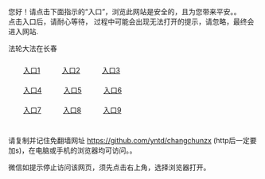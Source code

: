 您好！请点击下面指示的“入口”，浏览此网站是安全的，且为您带来平安。。 <br/>
点击入口后，请耐心等待， 过程中可能会出现无法打开的提示，请忽略，最终会进入网站. </br>

法轮大法在长春<br/>
<div style="padding:10px"><a style="margin:20px" target="_blank" href="https://d31u37rkickyy0.cloudfront.net/2Qpsp?dkrlkzl" id="ccLink1" rel="nofollow">入口1</a> <a target="_blank" style="margin:20px" href="https://d2zdj3a3c6gct9.cloudfront.net/2Qpsp?faqwem" id="ccLink2" rel="nofollow">入口2</a> <a style="margin:20px" target="_blank" href="https://d28ctnfmlpgi55.cloudfront.net/2Qpsp?esihafy" id="ccLink3" rel="nofollow">入口3</a></div>

<div style="padding:10px" ><a style="margin:20px" target="_blank" href="https://d31u37rkickyy0.cloudfront.net/2Qpsp?dkrlkzl" id="ccLink4" rel="nofollow">入口4</a> <a style="margin:20px" href="https://d2zdj3a3c6gct9.cloudfront.net/2Qpsp?faqwem" target="_blank" id="ccLink5" rel="nofollow">入口5</a> <a style="margin:20px" href="https://d28ctnfmlpgi55.cloudfront.net/2Qpsp?esihafy" target="_blank" id="ccLink6" rel="nofollow">入口6</a></div>

<div style="padding:10px"><a style="margin:20px" target="_blank" href="https://d31u37rkickyy0.cloudfront.net/2Qpsp?dkrlkzl" id="ccLink7" rel="nofollow">入口7</a> <a style="margin:20px" href="https://d2zdj3a3c6gct9.cloudfront.net/2Qpsp?faqwem" target="_blank" id="ccLink8" rel="nofollow">入口8</a> <a style="margin:20px" target="_blank" href="https://d28ctnfmlpgi55.cloudfront.net/2Qpsp?esihafy" id="ccLink9" rel="nofollow">入口9</a></div>

<br/>



请复制并记住免翻墙网址 https://github.com/yntd/changchunzx (http后一定要加s)，在电脑或手机的浏览器均可访问。。<br/>

微信如提示停止访问该网页，须先点击右上角，选择浏览器打开。
